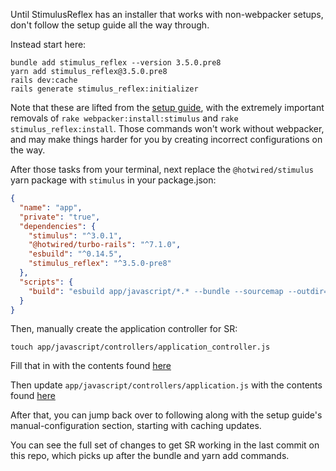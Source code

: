 Until StimulusReflex has an installer that works with non-webpacker setups, don't follow the setup guide all the way through.

Instead start here:

```
bundle add stimulus_reflex --version 3.5.0.pre8
yarn add stimulus_reflex@3.5.0.pre8
rails dev:cache
rails generate stimulus_reflex:initializer
```

Note that these are lifted from the [setup guide](https://docs.stimulusreflex.com/v/v3.5/hello-world/setup), with the extremely important removals of `rake webpacker:install:stimulus` and `rake stimulus_reflex:install`. Those commands won't work without webpacker, and may make things harder for you by creating incorrect configurations on the way.

After those tasks from your terminal, next replace the `@hotwired/stimulus` yarn package with `stimulus` in your package.json:

```json
{
  "name": "app",
  "private": "true",
  "dependencies": {
    "stimulus": "^3.0.1",
    "@hotwired/turbo-rails": "^7.1.0",
    "esbuild": "^0.14.5",
    "stimulus_reflex": "^3.5.0-pre8"
  },
  "scripts": {
    "build": "esbuild app/javascript/*.* --bundle --sourcemap --outdir=app/assets/builds"
  }
}
```

Then, manually create the application controller for SR:

```
touch app/javascript/controllers/application_controller.js
```

Fill that in with the contents found [here](https://github.com/DavidColby/sr-esbuild-rails7/blob/main/app/javascript/controllers/application_controller.js)

Then update `app/javascript/controllers/application.js` with the contents found [here](https://github.com/DavidColby/sr-esbuild-rails7/blob/main/app/javascript/controllers/application.js)

After that, you can jump back over to following along with the setup guide's manual-configuration section, starting with caching updates.

You can see the full set of changes to get SR working in the last commit on this repo, which picks up after the bundle and yarn add commands.

